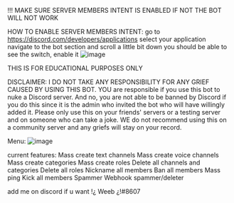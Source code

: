 !!! MAKE SURE SERVER MEMBERS INTENT IS ENABLED IF NOT THE BOT WILL NOT WORK

HOW TO ENABLE SERVER MEMBERS INTENT:
go to https://discord.com/developers/applications
select your application
navigate to the bot section and scroll a little bit down
you should be able to see the switch, enable it
![image](https://user-images.githubusercontent.com/66090923/112204012-ef1d8300-8bf1-11eb-9d14-3d93b6f10419.png)

THIS IS FOR EDUCATIONAL PURPOSES ONLY

DISCLAIMER: I DO NOT TAKE ANY RESPONSIBILITY FOR ANY GRIEF CAUSED BY USING THIS BOT.
YOU are responsible if you use this bot to nuke a Discord server. And no, you are not able to be banned by Discord if you do this since it is the admin who invited the bot who will have willingly added it. Please only use this on your friends' servers or a testing server and on someone who can take a joke. WE do not recommend using this on a community server and any griefs will stay on your record.

Menu:
![image](https://user-images.githubusercontent.com/66090923/112205154-4708b980-8bf3-11eb-9694-319d71049f09.png)

current features:
Mass create text channels
Mass create voice channels
Mass create categories
Mass create roles
Delete all channels and categories
Delete all roles
Nickname all members
Ban all members
Mass ping
Kick all members
Spammer
Webhook spammer/deleter



add me on discord if u want !¿ Weeb ¿!#8607
